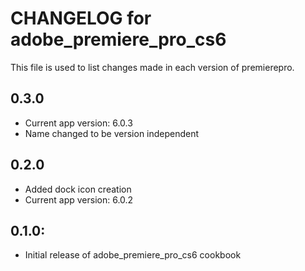 # CHANGELOG for adobe_premiere_pro_cs6

This file is used to list changes made in each version of premierepro.

## 0.3.0
* Current app version: 6.0.3
* Name changed to be version independent

## 0.2.0
* Added dock icon creation
* Current app version: 6.0.2

## 0.1.0:

* Initial release of adobe_premiere_pro_cs6 cookbook